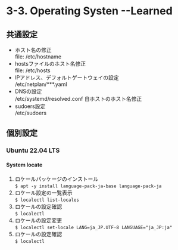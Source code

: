 # 3-3. Operating Systen --Learned
## 共通設定
* ホスト名の修正  
file: /etc/hostname
* hostsファイルのホスト名修正  
file: /etc/hosts
* IPアドレス、デフォルトゲートウェイの設定  
/etc/netplan/***.yaml
* DNSの設定  
/etc/systemd/resolved.conf
自ホストのホスト名修正
* sudoers設定  
/etc/sudoers

## 個別設定
### Ubuntu 22.04 LTS
#### System locate
1. ロケールパッケージのインストール  
`$ apt -y install language-pack-ja-base language-pack-ja`
1. ロケール設定の一覧表示  
`$ localectl list-locales`
1. ロケールの設定確認  
`$ localectl`
1. ロケールの設定変更  
`$ localectl set-locale LANG=ja_JP.UTF-8 LANGUAGE="ja_JP:ja"`
1. ロケールの設定確認  
`$ localectl`

